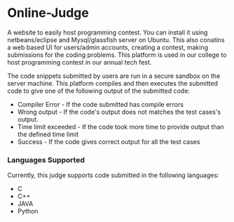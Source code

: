 # Online-Judge
A website to easily host programming contest. You can install it using netbeans/eclipse and Mysql/glassfish server on Ubuntu. This also conatins a web based UI for users/admin accounts, creating a contest, making submissions for the coding problems. This platform is used in our college to host programming contest in our annual tech fest.

The code snippets submitted by users are run in a secure sandbox on the server machine. This platform compiles and then executes the submitted code to give one of the following output of the submitted code:
- Compiler Error - If the code submitted has compile errors
- Wrong output - If the code's output does not matches the test cases's output.
- Time limit exceeded - If the code took more time to provide output than the defined time limit
- Success - If the code gives correct output for all the test cases

### Languages Supported
Currently, this judge supports code submitted in the following languages:
- C
- C++
- JAVA
- Python


